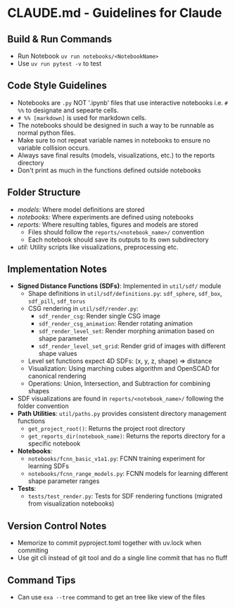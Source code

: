 # CLAUDE.md - Guidelines for Claude

## Build & Run Commands
- Run Notebook `uv run notebooks/<NotebookName>`
- Use `uv run pytest -v` to test

## Code Style Guidelines
- Notebooks are `.py` NOT '.ipynb' files that use interactive notebooks i.e. `# %%` to designate and sepearte cells.
- `# %% [markdown]` is used for markdown cells.
- The notebooks should be designed in such a way to be runnable as normal python files.
- Make sure to not repeat variable names in notebooks to ensure no variable collision occurs.
- Always save final results (models, visualizations, etc.) to the reports directory
- Don't print as much in the functions defined outside notebooks

## Folder Structure
- *models:* Where model definitions are stored
- *notebooks:* Where experiments are defined using notebooks
- *reports:* Where resulting tables, figures and models are stored
  - Files should follow the `reports/<notebook_name>/` convention
  - Each notebook should save its outputs to its own subdirectory
- *util:* Utility scripts like visualizations, preprocessing etc.

## Implementation Notes
- **Signed Distance Functions (SDFs)**: Implemented in `util/sdf/` module
  - Shape definitions in `util/sdf/definitions.py`: `sdf_sphere`, `sdf_box`, `sdf_pill`, `sdf_torus`
  - CSG rendering in `util/sdf/render.py`: 
    - `sdf_render_csg`: Render single CSG image
    - `sdf_render_csg_animation`: Render rotating animation
    - `sdf_render_level_set`: Render morphing animation based on shape parameter
    - `sdf_render_level_set_grid`: Render grid of images with different shape values
  - Level set functions expect 4D SDFs: (x, y, z, shape) => distance
  - Visualization: Using marching cubes algorithm and OpenSCAD for canonical rendering
  - Operations: Union, Intersection, and Subtraction for combining shapes
- SDF visualizations are found in `reports/<notebook_name>/` following the folder convention
- **Path Utilities**: `util/paths.py` provides consistent directory management functions
  - `get_project_root()`: Returns the project root directory
  - `get_reports_dir(notebook_name)`: Returns the reports directory for a specific notebook
- **Notebooks**:
  - `notebooks/fcnn_basic_v1a1.py`: FCNN training experiment for learning SDFs
  - `notebooks/fcnn_range_models.py`: FCNN models for learning different shape parameter ranges
- **Tests**:
  - `tests/test_render.py`: Tests for SDF rendering functions (migrated from visualization notebooks)

## Version Control Notes
- Memorize to commit pyproject.toml together with uv.lock when commiting
- Use git cli instead of git tool and do a single line commit that has no fluff

## Command Tips
- Can use `exa --tree` command to get an tree like view of the files
